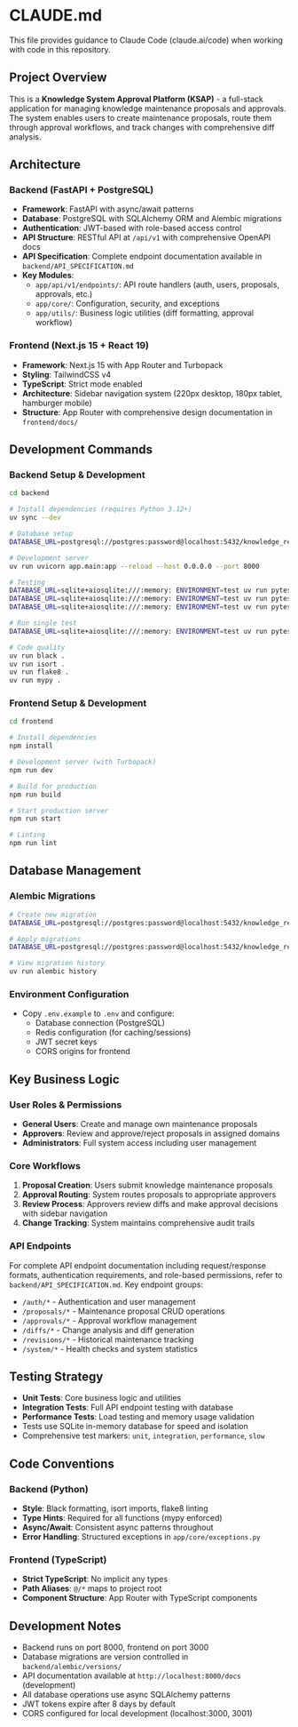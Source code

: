 # CLAUDE.md

This file provides guidance to Claude Code (claude.ai/code) when working with code in this repository.

## Project Overview

This is a **Knowledge System Approval Platform (KSAP)** - a full-stack application for managing knowledge maintenance proposals and approvals. The system enables users to create maintenance proposals, route them through approval workflows, and track changes with comprehensive diff analysis.

## Architecture

### Backend (FastAPI + PostgreSQL)
- **Framework**: FastAPI with async/await patterns
- **Database**: PostgreSQL with SQLAlchemy ORM and Alembic migrations
- **Authentication**: JWT-based with role-based access control
- **API Structure**: RESTful API at `/api/v1` with comprehensive OpenAPI docs
- **API Specification**: Complete endpoint documentation available in `backend/API_SPECIFICATION.md`
- **Key Modules**:
  - `app/api/v1/endpoints/`: API route handlers (auth, users, proposals, approvals, etc.)
  - `app/core/`: Configuration, security, and exceptions
  - `app/utils/`: Business logic utilities (diff formatting, approval workflow)

### Frontend (Next.js 15 + React 19)
- **Framework**: Next.js 15 with App Router and Turbopack
- **Styling**: TailwindCSS v4
- **TypeScript**: Strict mode enabled
- **Architecture**: Sidebar navigation system (220px desktop, 180px tablet, hamburger mobile)
- **Structure**: App Router with comprehensive design documentation in `frontend/docs/`

## Development Commands

### Backend Setup & Development
```bash
cd backend

# Install dependencies (requires Python 3.12+)
uv sync --dev

# Database setup
DATABASE_URL=postgresql://postgres:password@localhost:5432/knowledge_revision_system uv run alembic upgrade head

# Development server
uv run uvicorn app.main:app --reload --host 0.0.0.0 --port 8000

# Testing
DATABASE_URL=sqlite+aiosqlite:///:memory: ENVIRONMENT=test uv run pytest tests/ -v
DATABASE_URL=sqlite+aiosqlite:///:memory: ENVIRONMENT=test uv run pytest tests/integration/ -v
DATABASE_URL=sqlite+aiosqlite:///:memory: ENVIRONMENT=test uv run pytest tests/performance/ -v

# Run single test
DATABASE_URL=sqlite+aiosqlite:///:memory: ENVIRONMENT=test uv run pytest tests/integration/test_auth_api.py::TestAuthUserInfo::test_get_current_user -v

# Code quality
uv run black .
uv run isort .
uv run flake8 .
uv run mypy .
```

### Frontend Setup & Development
```bash
cd frontend

# Install dependencies
npm install

# Development server (with Turbopack)
npm run dev

# Build for production
npm run build

# Start production server
npm run start

# Linting
npm run lint
```

## Database Management

### Alembic Migrations
```bash
# Create new migration
DATABASE_URL=postgresql://postgres:password@localhost:5432/knowledge_revision_system uv run alembic revision --autogenerate -m "Description of changes"

# Apply migrations
DATABASE_URL=postgresql://postgres:password@localhost:5432/knowledge_revision_system uv run alembic upgrade head

# View migration history
uv run alembic history
```

### Environment Configuration
- Copy `.env.example` to `.env` and configure:
  - Database connection (PostgreSQL)
  - Redis configuration (for caching/sessions)
  - JWT secret keys
  - CORS origins for frontend

## Key Business Logic

### User Roles & Permissions
- **General Users**: Create and manage own maintenance proposals
- **Approvers**: Review and approve/reject proposals in assigned domains
- **Administrators**: Full system access including user management

### Core Workflows
1. **Proposal Creation**: Users submit knowledge maintenance proposals
2. **Approval Routing**: System routes proposals to appropriate approvers
3. **Review Process**: Approvers review diffs and make approval decisions with sidebar navigation
4. **Change Tracking**: System maintains comprehensive audit trails

### API Endpoints
For complete API endpoint documentation including request/response formats, authentication requirements, and role-based permissions, refer to `backend/API_SPECIFICATION.md`. Key endpoint groups:
- `/auth/*` - Authentication and user management
- `/proposals/*` - Maintenance proposal CRUD operations
- `/approvals/*` - Approval workflow management
- `/diffs/*` - Change analysis and diff generation
- `/revisions/*` - Historical maintenance tracking
- `/system/*` - Health checks and system statistics

## Testing Strategy

- **Unit Tests**: Core business logic and utilities
- **Integration Tests**: Full API endpoint testing with database
- **Performance Tests**: Load testing and memory usage validation
- Tests use SQLite in-memory database for speed and isolation
- Comprehensive test markers: `unit`, `integration`, `performance`, `slow`

## Code Conventions

### Backend (Python)
- **Style**: Black formatting, isort imports, flake8 linting
- **Type Hints**: Required for all functions (mypy enforced)
- **Async/Await**: Consistent async patterns throughout
- **Error Handling**: Structured exceptions in `app/core/exceptions.py`

### Frontend (TypeScript)
- **Strict TypeScript**: No implicit any types
- **Path Aliases**: `@/*` maps to project root
- **Component Structure**: App Router with TypeScript components

## Development Notes

- Backend runs on port 8000, frontend on port 3000
- Database migrations are version controlled in `backend/alembic/versions/`
- API documentation available at `http://localhost:8000/docs` (development)
- All database operations use async SQLAlchemy patterns
- JWT tokens expire after 8 days by default
- CORS configured for local development (localhost:3000, 3001)